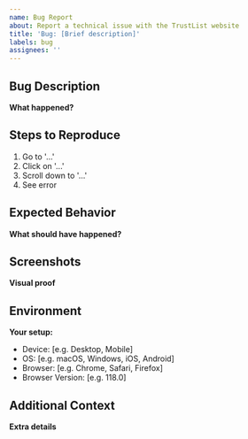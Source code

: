 ```yaml
---
name: Bug Report
about: Report a technical issue with the TrustList website
title: 'Bug: [Brief description]'
labels: bug
assignees: ''
---
```


## Bug Description
**What happened?**
<!-- A clear and concise description of what the bug is -->

## Steps to Reproduce
1. Go to '...'
2. Click on '...'
3. Scroll down to '...'
4. See error

## Expected Behavior
**What should have happened?**
<!-- A clear and concise description of what you expected to happen -->

## Screenshots
**Visual proof**
<!-- If applicable, add screenshots to help explain your problem -->

## Environment
**Your setup:**
- Device: [e.g. Desktop, Mobile]
- OS: [e.g. macOS, Windows, iOS, Android]
- Browser: [e.g. Chrome, Safari, Firefox]
- Browser Version: [e.g. 118.0]

## Additional Context
**Extra details**
<!-- Add any other context about the problem here -->

